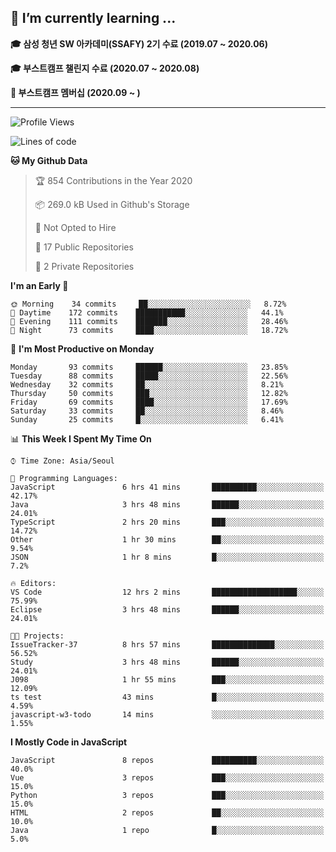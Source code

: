 ## 🌱 I’m currently learning ...

**🎓 삼성 청년 SW 아카데미(SSAFY) 2기 수료 (2019.07 ~ 2020.06)**

**🎓 부스트캠프 챌린지 수료 (2020.07 ~ 2020.08)**

**🏃  부스트캠프 멤버십 (2020.09 ~ )**
 
-----

<!--START_SECTION:waka-->
![Profile Views](http://img.shields.io/badge/Profile%20Views-0-blue)

![Lines of code](https://img.shields.io/badge/From%20Hello%20World%20I%27ve%20Written-34.5%20million%20lines%20of%20code-blue)

**🐱 My Github Data** 

> 🏆 854 Contributions in the Year 2020
 > 
> 📦 269.0 kB Used in Github's Storage 
 > 
> 🚫 Not Opted to Hire
 > 
> 📜 17 Public Repositories
 > 
> 🔑 2 Private Repositories 

**I'm an Early 🐤** 

```text
🌞 Morning    34 commits     ██░░░░░░░░░░░░░░░░░░░░░░░   8.72% 
🌆 Daytime    172 commits    ███████████░░░░░░░░░░░░░░   44.1% 
🌃 Evening    111 commits    ███████░░░░░░░░░░░░░░░░░░   28.46% 
🌙 Night      73 commits     ████░░░░░░░░░░░░░░░░░░░░░   18.72%

```
📅 **I'm Most Productive on Monday** 

```text
Monday       93 commits     ██████░░░░░░░░░░░░░░░░░░░   23.85% 
Tuesday      88 commits     █████░░░░░░░░░░░░░░░░░░░░   22.56% 
Wednesday    32 commits     ██░░░░░░░░░░░░░░░░░░░░░░░   8.21% 
Thursday     50 commits     ███░░░░░░░░░░░░░░░░░░░░░░   12.82% 
Friday       69 commits     ████░░░░░░░░░░░░░░░░░░░░░   17.69% 
Saturday     33 commits     ██░░░░░░░░░░░░░░░░░░░░░░░   8.46% 
Sunday       25 commits     █░░░░░░░░░░░░░░░░░░░░░░░░   6.41%

```


📊 **This Week I Spent My Time On** 

```text
⌚︎ Time Zone: Asia/Seoul

💬 Programming Languages: 
JavaScript               6 hrs 41 mins       ██████████░░░░░░░░░░░░░░░   42.17% 
Java                     3 hrs 48 mins       ██████░░░░░░░░░░░░░░░░░░░   24.01% 
TypeScript               2 hrs 20 mins       ███░░░░░░░░░░░░░░░░░░░░░░   14.72% 
Other                    1 hr 30 mins        ██░░░░░░░░░░░░░░░░░░░░░░░   9.54% 
JSON                     1 hr 8 mins         █░░░░░░░░░░░░░░░░░░░░░░░░   7.2%

🔥 Editors: 
VS Code                  12 hrs 2 mins       ███████████████████░░░░░░   75.99% 
Eclipse                  3 hrs 48 mins       ██████░░░░░░░░░░░░░░░░░░░   24.01%

🐱‍💻 Projects: 
IssueTracker-37          8 hrs 57 mins       ██████████████░░░░░░░░░░░   56.52% 
Study                    3 hrs 48 mins       ██████░░░░░░░░░░░░░░░░░░░   24.01% 
J098                     1 hr 55 mins        ███░░░░░░░░░░░░░░░░░░░░░░   12.09% 
ts test                  43 mins             █░░░░░░░░░░░░░░░░░░░░░░░░   4.59% 
javascript-w3-todo       14 mins             ░░░░░░░░░░░░░░░░░░░░░░░░░   1.55%

```

**I Mostly Code in JavaScript** 

```text
JavaScript               8 repos             ██████████░░░░░░░░░░░░░░░   40.0% 
Vue                      3 repos             ███░░░░░░░░░░░░░░░░░░░░░░   15.0% 
Python                   3 repos             ███░░░░░░░░░░░░░░░░░░░░░░   15.0% 
HTML                     2 repos             ██░░░░░░░░░░░░░░░░░░░░░░░   10.0% 
Java                     1 repo              █░░░░░░░░░░░░░░░░░░░░░░░░   5.0%

```



<!--END_SECTION:waka-->
